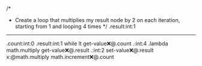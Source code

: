/*
 * Create a loop that multiplies my result node by 2 on each iteration, starting from 1 and looping 4 times
 */
.result:int:1
---
.count:int:0
.result:int:1
while
   lt
      get-value:x:@.count
      .:int:4
   .lambda
      math.multiply
         get-value:x:@.result
         .:int:2
      set-value:x:@.result
         x:@math.multiply
      math.increment:x:@.count
